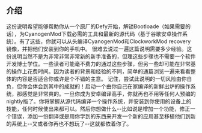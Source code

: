 介绍
----

这份说明希望能够帮助你从一个原厂的Defy开始，解锁Bootloade（如果需要的话），为CyanogenMod下载必需的工具和最新的源代码（基于谷歌安卓操作系统）。有了这些，你就可以从头编译CyanogenMod和ClockworkMod recovery镜像，并把他们安装到你的手机中。
很难去说过一遍这篇说明需要多少经验。这份说明当然不是为非常非常非常新的新手准备的，但理这些步骤也不需要一个软件开发博士学位。一些读者可能毫不费力的通过这些步骤，但另一些却可能在非常基的操作上花费时间。因为读者的背景和经验的不同，简单的通篇浏览一遍来看看整体的内容是否适合你或许是个不错的主意。
记住，尝试此说明的一切风险由你自负，但你会体会到其中的成就的！启动一个由你自己在家编译的新鲜出炉的操作系统，那感觉是非常爽的。一旦你成为安卓编译高手，你就再也不用等任何人预编的nightly版了。你将掌握从源代码编译一个操作系统，并安装到你使用的设备上的技能，任何时候使出来都可以。然后你想做什么--比如说是增加一个功能，修正一个错误，添加一份翻译或是用你学到的东西来开发一个新的应用甚至移植他们到新的系统上--又或者你再也不想玩了--这就都依着你了。
